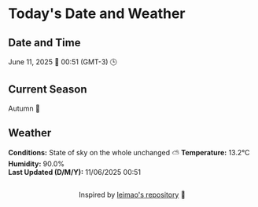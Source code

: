  # Today's Date and Weather
    
## Date and Time
June 11, 2025 📅
00:51 (GMT-3) 🕒

## Current Season
Autumn 🍂
## Weather 
**Conditions:** State of sky on the whole unchanged ⛅
**Temperature:** 13.2°C  
**Humidity:** 90.0%  
**Last Updated (D/M/Y):** 11/06/2025 00:51
##
<div align="center">Inspired by <a href="https://github.com/leimao/What-Is-The-Date-Today">leimao's repository</a> 🌱</div>

